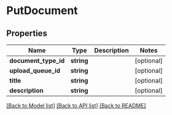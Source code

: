 # PutDocument

## Properties

 Name                 | Type       | Description | Notes      
----------------------|------------|-------------|------------
 **document_type_id** | **string** |             | [optional] 
 **upload_queue_id**  | **string** |             | [optional] 
 **title**            | **string** |             | [optional] 
 **description**      | **string** |             | [optional] 

[[Back to Model list]](../README.md#documentation-for-models) [[Back to API list]](../README.md#documentation-for-api-endpoints) [[Back to README]](../README.md)


